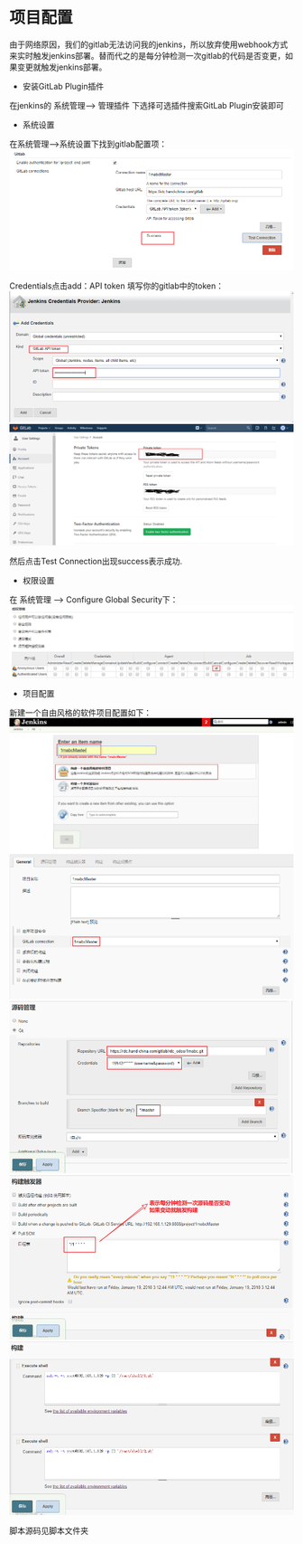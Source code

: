 # 项目配置

由于网络原因，我们的gitlab无法访问我的jenkins，所以放弃使用webhook方式来实时触发jenkins部署。替而代之的是每分钟检测一次gitlab的代码是否变更，如果变更就触发jenkins部署。

* 安装GitLab Plugin插件

在jenkins的 系统管理--&gt; 管理插件 下选择可选插件搜索GitLab Plugin安装即可

* 系统设置

在系统管理--&gt;系统设置下找到gitlab配置项：![](/assets/17.png)

Credentials点击add：API token 填写你的gitlab中的token：![](/assets/18.png)![](/assets/19.png)

然后点击Test Connection出现success表示成功.

* 权限设置

在 系统管理 --&gt; Configure Global Security下：![](/assets/20.png)

* 项目配置

新建一个自由风格的软件项目配置如下：![](/assets/21.png)![](/assets/22.png)![](/assets/23.png)![](/assets/24.png)![](/assets/25.png)

脚本源码见脚本文件夹

